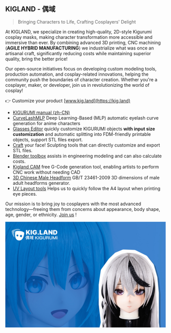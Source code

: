 ## KIGLAND - 偶域

> Bringing Characters to Life, Crafting Cosplayers' Delight

At KIGLAND, we specialize in creating high-quality, 2D-style Kigurumi cosplay masks, making character transformation more accessible and immersive than ever. By combining advanced 3D printing, CNC machining (**AGILE HYBRID MANUFACTURING**) we industrialize what was once an artisanal craft, significantly reducing costs while maintaining superior quality, bring the better price!

Our open-source initiatives focus on developing custom modeling tools, production automation, and cosplay-related innovations, helping the community push the boundaries of character creation. Whether you're a cosplayer, maker, or developer, join us in revolutionizing the world of cosplay!

👉 Customize your product [www.kig.land](https://kig.land)

- [KIGURUMI manual (zh-CN)](https://github.com/u-u-z/kigurumi)
- [CurveLashMLP](https://github.com/u-u-z/CurveLashMLP) Deep Learning-Based (MLP) automatic eyelash curve generation for anime characters
- [Glasses Editor](https://glasses.github.com/) quickly customize KIGURUMI objects **with input size customization** and automatic splitting into FDM-friendly printable objects, support STL files export.
- [Craft](https://github.com/kigland/craft) your face! Sculpting tools that can directly customize and export STL files.
- [Blender toolbox](https://github.com/kigland/blender-toolbox) assists in engineering modeling and can also calculate costs.
- [Kigland CAM](https://x.com/Remi_IO/status/1807712942714212569/video/1) free G-Code generation tool, enabling artists to perform CNC work without needing CAD
- [3D Chinese Male Headform](https://github.com/kigland/gen-head) GB/T 23461-2009 3D dimensions of male adult headforms generator.
- [UV Layout tools](https://github.com/kigland/eyes-gen) Helps us to quickly follow the A4 layout when printing eye pieces.

Our mission is to bring joy to cosplayers with the most advanced technology—freeing them from concerns about appearance, body shape, age, gender, or ethnicity. [Join us](mailto:join@kig.land) !

![kigland](../assets/github.banner.jpg)
